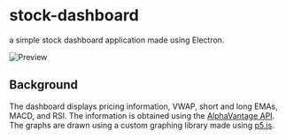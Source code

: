 # stock-dashboard

a simple stock dashboard application made using Electron.

![Preview](https://user-images.githubusercontent.com/43303199/72633435-1148b080-391e-11ea-8a4b-a1f26f7d675a.png)

## Background

The dashboard displays pricing information, VWAP, short and long EMAs, MACD, and RSI. The information is obtained using the [AlphaVantage API](https://www.alphavantage.co/). The graphs are drawn using a custom graphing library made using [p5.js](https://p5js.org/).

